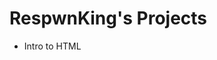 # RespwnKing's Projects

<ul>
    <li><a hre="intro_html/index.html" target="_blank">Intro to HTML</a></li>

 </ul>  
